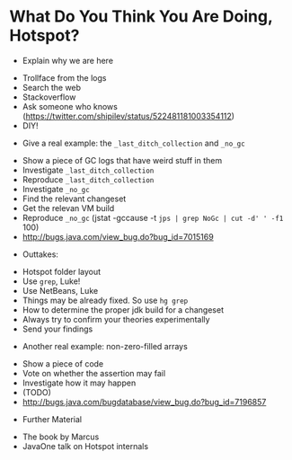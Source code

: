 # What Do You Think You Are Doing, Hotspot?

* Explain why we are here
 - Trollface from the logs
 - Search the web
 - Stackoverflow
 - Ask someone who knows (https://twitter.com/shipilev/status/522481181003354112)
 - DIY!

* Give a real example: the `_last_ditch_collection` and `_no_gc`
 - Show a piece of GC logs that have weird stuff in them
 - Investigate `_last_ditch_collection`
 - Reproduce `_last_ditch_collection`
 - Investigate `_no_gc`
 - Find the relevant changeset
 - Get the relevan VM build
 - Reproduce `_no_gc` (jstat -gccause -t `jps | grep NoGc | cut -d' ' -f1` 100)
 - http://bugs.java.com/view_bug.do?bug_id=7015169

* Outtakes:
 - Hotspot folder layout
 - Use `grep`, Luke!
 - Use NetBeans, Luke
 - Things may be already fixed. So use `hg grep`
 - How to determine the proper jdk build for a changeset
 - Always try to confirm your theories experimentally
 - Send your findings

* Another real example: non-zero-filled arrays
 - Show a piece of code
 - Vote on whether the assertion may fail
 - Investigate how it may happen
 - (TODO)
 - http://bugs.java.com/bugdatabase/view_bug.do?bug_id=7196857

* Further Material
 - The book by Marcus
 - JavaOne talk on Hotspot internals
